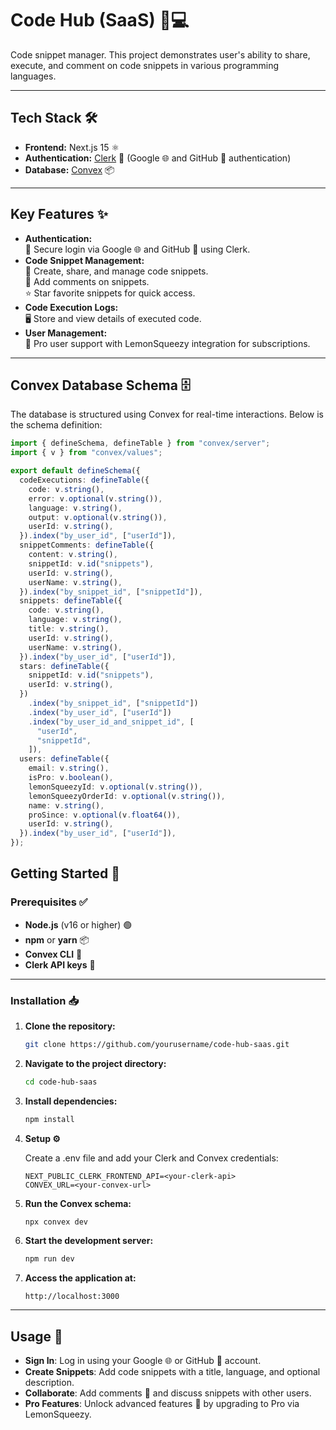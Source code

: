 # **Code Hub (SaaS)** 🚀💻

Code snippet manager. This project demonstrates user's ability to share, execute, and comment on code snippets in various programming languages.

---

## **Tech Stack** 🛠️
- **Frontend:** Next.js 15 ⚛️
- **Authentication:** [Clerk](https://clerk.dev) 🔑 (Google 🌐 and GitHub 🐙 authentication)
- **Database:** [Convex](https://convex.dev) 📦

---

## **Key Features** ✨
- **Authentication:**  
  🔑 Secure login via Google 🌐 and GitHub 🐙 using Clerk.
- **Code Snippet Management:**  
  📄 Create, share, and manage code snippets.  
  💬 Add comments on snippets.  
  ⭐ Star favorite snippets for quick access.
- **Code Execution Logs:**  
  🖥️ Store and view details of executed code.
- **User Management:**  
  🌟 Pro user support with LemonSqueezy integration for subscriptions.

---

## **Convex Database Schema** 🗄️
The database is structured using Convex for real-time interactions. Below is the schema definition:

```ts
import { defineSchema, defineTable } from "convex/server";
import { v } from "convex/values";

export default defineSchema({
  codeExecutions: defineTable({
    code: v.string(),
    error: v.optional(v.string()),
    language: v.string(),
    output: v.optional(v.string()),
    userId: v.string(),
  }).index("by_user_id", ["userId"]),
  snippetComments: defineTable({
    content: v.string(),
    snippetId: v.id("snippets"),
    userId: v.string(),
    userName: v.string(),
  }).index("by_snippet_id", ["snippetId"]),
  snippets: defineTable({
    code: v.string(),
    language: v.string(),
    title: v.string(),
    userId: v.string(),
    userName: v.string(),
  }).index("by_user_id", ["userId"]),
  stars: defineTable({
    snippetId: v.id("snippets"),
    userId: v.string(),
  })
    .index("by_snippet_id", ["snippetId"])
    .index("by_user_id", ["userId"])
    .index("by_user_id_and_snippet_id", [
      "userId",
      "snippetId",
    ]),
  users: defineTable({
    email: v.string(),
    isPro: v.boolean(),
    lemonSqueezyId: v.optional(v.string()),
    lemonSqueezyOrderId: v.optional(v.string()),
    name: v.string(),
    proSince: v.optional(v.float64()),
    userId: v.string(),
  }).index("by_user_id", ["userId"]),
});
```

## **Getting Started** 🏁

### **Prerequisites** ✅
- **Node.js** (v16 or higher) 🟢
- **npm** or **yarn** 📦
- **Convex CLI** 🔧
- **Clerk API keys** 🔑

---

### **Installation** 📥
1. **Clone the repository:**
   ```bash
   git clone https://github.com/yourusername/code-hub-saas.git
   ```
2. **Navigate to the project directory:**
    ```bash
    cd code-hub-saas
    ```

3. **Install dependencies:**

    ```bash
    npm install
    ```

4. **Setup ⚙️**

    Create a .env file and add your Clerk and Convex credentials:

    ```env
    NEXT_PUBLIC_CLERK_FRONTEND_API=<your-clerk-api>
    CONVEX_URL=<your-convex-url>
    ```

5. **Run the Convex schema:**
    
    ```bash
    npx convex dev
    ```

6. **Start the development server:**
    ```bash
    npm run dev
    ```
7. **Access the application at:**
    ```arduino
    http://localhost:3000
    ```
---

## Usage 📘
- **Sign In**: Log in using your Google 🌐 or GitHub 🐙 account.
- **Create Snippets**: Add code snippets with a title, language, and optional description.
- **Collaborate**: Add comments 💬 and discuss snippets with other users.
- **Pro Features**: Unlock advanced features 🌟 by upgrading to Pro via LemonSqueezy.

